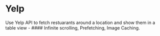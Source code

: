 # Yelp

Use Yelp API to fetch restuarants around a location and show them in a table view - #### Infinite scrolling, Prefetching, Image Caching.
